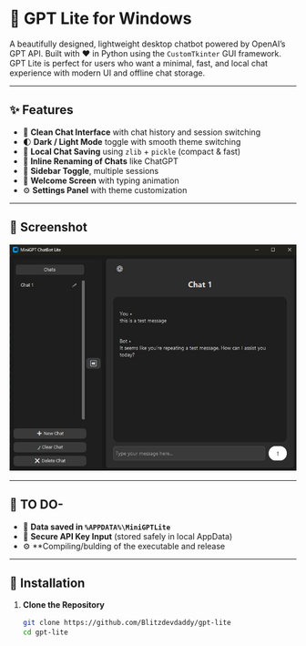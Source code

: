 # 🧠 GPT Lite for Windows

A beautifully designed, lightweight desktop chatbot powered by OpenAI’s GPT API. Built with ❤️ in Python using the `CustomTkinter` GUI framework. GPT Lite is perfect for users who want a minimal, fast, and local chat experience with modern UI and offline chat storage.

---

## ✨ Features

- 💬 **Clean Chat Interface** with chat history and session switching
- 🌓 **Dark / Light Mode** toggle with smooth theme switching
- 💾 **Local Chat Saving** using `zlib` + `pickle` (compact & fast)
- 📝 **Inline Renaming of Chats** like ChatGPT
- 🔄 **Sidebar Toggle**, multiple sessions
- 🎉 **Welcome Screen** with typing animation
- ⚙️ **Settings Panel** with theme customization
  

---

## 📸 Screenshot
![Screenshot](assets/screenshot.jpg)

---

## 🚀 TO DO- 

- 📂 **Data saved in `%APPDATA%\MiniGPTLite`**
- 🔐 **Secure API Key Input** (stored safely in local AppData)
- ⚙️ **Compiling/bulding of the executable and release
---

## 🚀 Installation

1. **Clone the Repository**

   ```bash
   git clone https://github.com/Blitzdevdaddy/gpt-lite
   cd gpt-lite
